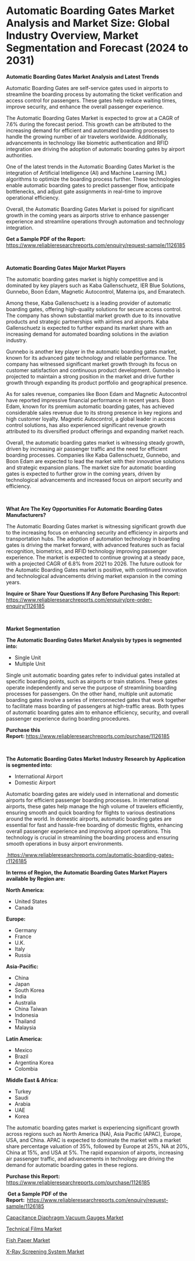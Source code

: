 <p><h1>Automatic Boarding Gates Market Analysis and Market Size: Global Industry Overview, Market Segmentation and Forecast (2024 to 2031)</h1></p><p><strong>Automatic Boarding Gates Market Analysis and Latest Trends</strong></p>
<p><p>Automatic Boarding Gates are self-service gates used in airports to streamline the boarding process by automating the ticket verification and access control for passengers. These gates help reduce waiting times, improve security, and enhance the overall passenger experience.</p><p>The Automatic Boarding Gates Market is expected to grow at a CAGR of 7.6% during the forecast period. This growth can be attributed to the increasing demand for efficient and automated boarding processes to handle the growing number of air travelers worldwide. Additionally, advancements in technology like biometric authentication and RFID integration are driving the adoption of automatic boarding gates by airport authorities.</p><p>One of the latest trends in the Automatic Boarding Gates Market is the integration of Artificial Intelligence (AI) and Machine Learning (ML) algorithms to optimize the boarding process further. These technologies enable automatic boarding gates to predict passenger flow, anticipate bottlenecks, and adjust gate assignments in real-time to improve operational efficiency.</p><p>Overall, the Automatic Boarding Gates Market is poised for significant growth in the coming years as airports strive to enhance passenger experience and streamline operations through automation and technology integration.</p></p>
<p><strong>Get a Sample PDF of the Report:&nbsp;</strong> <a href="https://www.reliableresearchreports.com/enquiry/request-sample/1126185">https://www.reliableresearchreports.com/enquiry/request-sample/1126185</a></p>
<p>&nbsp;</p>
<p><strong>Automatic Boarding Gates Major Market Players</strong></p>
<p><p>The automatic boarding gates market is highly competitive and is dominated by key players such as Kaba Gallenschuetz, IER Blue Solutions, Gunnebo, Boon Edam, Magnetic Autocontrol, Materna ips, and Emaratech. </p><p>Among these, Kaba Gallenschuetz is a leading provider of automatic boarding gates, offering high-quality solutions for secure access control. The company has shown substantial market growth due to its innovative products and strategic partnerships with airlines and airports. Kaba Gallenschuetz is expected to further expand its market share with an increasing demand for automated boarding solutions in the aviation industry.</p><p>Gunnebo is another key player in the automatic boarding gates market, known for its advanced gate technology and reliable performance. The company has witnessed significant market growth through its focus on customer satisfaction and continuous product development. Gunnebo is projected to maintain a strong position in the market and drive further growth through expanding its product portfolio and geographical presence.</p><p>As for sales revenue, companies like Boon Edam and Magnetic Autocontrol have reported impressive financial performance in recent years. Boon Edam, known for its premium automatic boarding gates, has achieved considerable sales revenue due to its strong presence in key regions and high customer loyalty. Magnetic Autocontrol, a global leader in access control solutions, has also experienced significant revenue growth attributed to its diversified product offerings and expanding market reach.</p><p>Overall, the automatic boarding gates market is witnessing steady growth, driven by increasing air passenger traffic and the need for efficient boarding processes. Companies like Kaba Gallenschuetz, Gunnebo, and Boon Edam are expected to lead the market with their innovative solutions and strategic expansion plans. The market size for automatic boarding gates is expected to further grow in the coming years, driven by technological advancements and increased focus on airport security and efficiency.</p></p>
<p>&nbsp;</p>
<p><strong>What Are The Key Opportunities For Automatic Boarding Gates Manufacturers?</strong></p>
<p><p>The Automatic Boarding Gates market is witnessing significant growth due to the increasing focus on enhancing security and efficiency in airports and transportation hubs. The adoption of automation technology in boarding gates is driving the market forward, with advanced features such as facial recognition, biometrics, and RFID technology improving passenger experience. The market is expected to continue growing at a steady pace, with a projected CAGR of 6.8% from 2021 to 2026. The future outlook for the Automatic Boarding Gates market is positive, with continued innovation and technological advancements driving market expansion in the coming years.</p></p>
<p><strong>Inquire or Share Your Questions If Any Before Purchasing This Report:</strong> <a href="https://www.reliableresearchreports.com/enquiry/pre-order-enquiry/1126185">https://www.reliableresearchreports.com/enquiry/pre-order-enquiry/1126185</a></p>
<p>&nbsp;</p>
<p><strong>Market Segmentation</strong></p>
<p><strong>The Automatic Boarding Gates Market Analysis by types is segmented into:</strong></p>
<p><ul><li>Single Unit</li><li>Multiple Unit</li></ul></p>
<p><p>Single unit automatic boarding gates refer to individual gates installed at specific boarding points, such as airports or train stations. These gates operate independently and serve the purpose of streamlining boarding processes for passengers. On the other hand, multiple unit automatic boarding gates involve a series of interconnected gates that work together to facilitate mass boarding of passengers at high-traffic areas. Both types of automatic boarding gates aim to enhance efficiency, security, and overall passenger experience during boarding procedures.</p></p>
<p><strong>Purchase this Report:&nbsp;</strong><a href="https://www.reliableresearchreports.com/purchase/1126185">https://www.reliableresearchreports.com/purchase/1126185</a></p>
<p>&nbsp;</p>
<p><strong>The Automatic Boarding Gates Market Industry Research by Application is segmented into:</strong></p>
<p><ul><li>International Airport</li><li>Domestic Airport</li></ul></p>
<p><p>Automatic boarding gates are widely used in international and domestic airports for efficient passenger boarding processes. In international airports, these gates help manage the high volume of travelers efficiently, ensuring smooth and quick boarding for flights to various destinations around the world. In domestic airports, automatic boarding gates are essential for fast and hassle-free boarding of domestic flights, enhancing overall passenger experience and improving airport operations. This technology is crucial in streamlining the boarding process and ensuring smooth operations in busy airport environments.</p></p>
<p><a href="https://www.reliableresearchreports.com/automatic-boarding-gates-r1126185">&nbsp;https://www.reliableresearchreports.com/automatic-boarding-gates-r1126185</a></p>
<p><strong>In terms of Region, the Automatic Boarding Gates Market Players available by Region are:</strong></p>
<p>
    <p> <strong> North America: </strong>
        <ul>
            <li>United States</li>
            <li>Canada</li>
        </ul>
        </p> 
    <p> <strong> Europe: </strong>
        <ul>
            <li>Germany</li>
            <li>France</li>
            <li>U.K.</li>
            <li>Italy</li>
            <li>Russia</li>
        </ul>
        </p> 
    <p> <strong> Asia-Pacific: </strong>
        <ul>
            <li>China</li>
            <li>Japan</li>
            <li>South Korea</li>
            <li>India</li>
            <li>Australia</li>
            <li>China Taiwan</li>
            <li>Indonesia</li>
            <li>Thailand</li>
            <li>Malaysia</li>
        </ul>
        </p> 
    <p> <strong> Latin America: </strong>
        <ul>
            <li>Mexico</li>
            <li>Brazil</li>
            <li>Argentina Korea</li>
            <li>Colombia</li>
        </ul>
        </p> 
    <p> <strong> Middle East & Africa: </strong>
        <ul>
            <li>Turkey</li>
            <li>Saudi</li>
            <li>Arabia</li>
            <li>UAE</li>
            <li>Korea</li>
        </ul>
    </p>
    </p>
<p><p>The automatic boarding gates market is experiencing significant growth across regions such as North America (NA), Asia Pacific (APAC), Europe, USA, and China. APAC is expected to dominate the market with a market share percentage valuation of 35%, followed by Europe at 25%, NA at 20%, China at 15%, and USA at 5%. The rapid expansion of airports, increasing air passenger traffic, and advancements in technology are driving the demand for automatic boarding gates in these regions.</p></p>
<p><strong>Purchase this Report: </strong><a href="https://www.reliableresearchreports.com/purchase/1126185">https://www.reliableresearchreports.com/purchase/1126185</a></p>
<p>&nbsp;<strong>Get a Sample PDF of the Report:&nbsp;&nbsp;</strong><a href="https://www.reliableresearchreports.com/enquiry/request-sample/1126185">https://www.reliableresearchreports.com/enquiry/request-sample/1126185</a></p>
<p><strong></strong></p>
<p><p><a href="https://github.com/jaidynmorantestelletmjzya/Market-Research-Report-List-2/blob/main/capacitance-diaphragm-vacuum-gauges-market.md">Capacitance Diaphragm Vacuum Gauges Market</a></p><p><a href="https://issuu.com/reportprime-2/docs/technical-films-market-size-2030.pptx">Technical Films Market</a></p><p><a href="https://issuu.com/reportprime-2/docs/fish-paper-market-size-2030.pptx">Fish Paper Market</a></p><p><a href="https://github.com/ruddyyedelwadw/Market-Research-Report-List-2/blob/main/x-ray-screening-system-market.md">X-Ray Screening System Market</a></p></p>